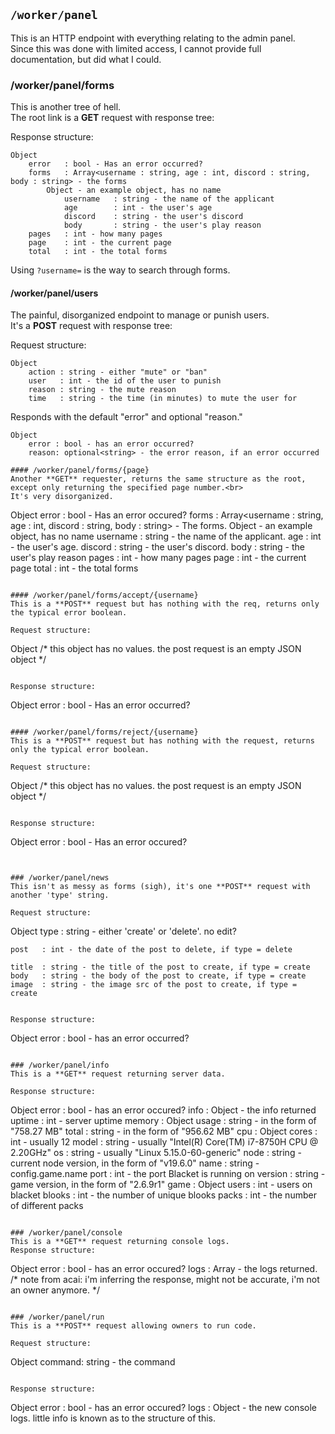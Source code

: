 ## ```/worker/panel```
This is an HTTP endpoint with everything relating to the admin panel.<br>
Since this was done with limited access, I cannot provide full documentation, but did what I could.<br>

### /worker/panel/forms
This is another tree of hell.<br>
The root link is a **GET** request with response tree:

Response structure:
```
Object
    error   : bool - Has an error occurred?
    forms   : Array<username : string, age : int, discord : string, body : string> - the forms
        Object - an example object, has no name
            username   : string - the name of the applicant
            age        : int - the user's age
            discord    : string - the user's discord
            body       : string - the user's play reason
    pages   : int - how many pages 
    page    : int - the current page
    total   : int - the total forms
```

Using `?username=` is the way to search through forms.

#### /worker/panel/users
The painful, disorganized endpoint to manage or punish users.<br>
It's a **POST** request with response tree:

Request structure:
```
Object
    action : string - either "mute" or "ban"
    user   : int - the id of the user to punish
    reason : string - the mute reason
    time   : string - the time (in minutes) to mute the user for
```

Responds with the default "error" and optional "reason."

```
Object
    error : bool - has an error occurred?
    reason: optional<string> - the error reason, if an error occurred

#### /worker/panel/forms/{page}
Another **GET** requester, returns the same structure as the root, except only returning the specified page number.<br>
It's very disorganized.
```
Object
    error   : bool - Has an error occured?
    forms   : Array<username : string, age : int, discord : string, body : string> - The forms.
        Object - an example object, has no name
            username   : string - the name of the applicant.
            age        : int - the user's age.
            discord    : string - the user's discord.
            body       : string - the user's play reason
    pages   : int - how many pages 
    page    : int - the current page
    total   : int - the total forms
```

#### /worker/panel/forms/accept/{username}
This is a **POST** request but has nothing with the req, returns only the typical error boolean.

Request structure:
```
Object<empty>
    /* this object has no values. the post request is an empty JSON object */
```

Response structure:
```
Object
    error   : bool - Has an error occurred?
```

#### /worker/panel/forms/reject/{username}
This is a **POST** request but has nothing with the request, returns only the typical error boolean.

Request structure:
```
Object<empty>
    /* this object has no values. the post request is an empty JSON object */
```

Response structure:
```
Object
    error   : bool - Has an error occured?
```


### /worker/panel/news
This isn't as messy as forms (sigh), it's one **POST** request with another 'type' string.

Request structure:
```
Object
    type   : string - either 'create' or 'delete'. no edit?

    post   : int - the date of the post to delete, if type = delete

    title  : string - the title of the post to create, if type = create
    body   : string - the body of the post to create, if type = create
    image  : string - the image src of the post to create, if type = create
```

Response structure:
```
Object
    error  : bool - has an error occurred?
```

### /worker/panel/info
This is a **GET** request returning server data.

Response structure:
```
Object
    error   : bool - has an error occured?
    info    : Object - the info returned
        uptime    : int - server uptime
        memory    : Object
            usage   : string - in the form of "758.27 MB"
            total   : string - in the form of "956.62 MB"
        cpu       : Object
            cores   : int - usually 12
            model   : string - usually "Intel(R) Core(TM) i7-8750H CPU @ 2.20GHz"
        os        : string - usually "Linux 5.15.0-60-generic"
        node      : string - current node version, in the form of "v19.6.0"
        name      : string - config.game.name
        port      : int - the port Blacket is running on
        version   : string - game version, in the form of "2.6.9r1"
        game      : Object
            users   : int - users on blacket
            blooks  : int - the number of unique blooks
            packs   : int - the number of different packs
```

### /worker/panel/console
This is a **GET** request returning console logs.
Response structure:
```
Object
    error   : bool - has an error occured?
    logs    : Array<string> - the logs returned.
        /* note from acai: i'm inferring the response, might not be accurate, i'm not an owner anymore. */
```

### /worker/panel/run
This is a **POST** request allowing owners to run code.

Request structure:
```
Object
    command: string - the command
```

Response structure:
```
Object
    error   : bool - has an error occured?
    logs    : Object - the new console logs. little info is known as to the structure of this.
```
